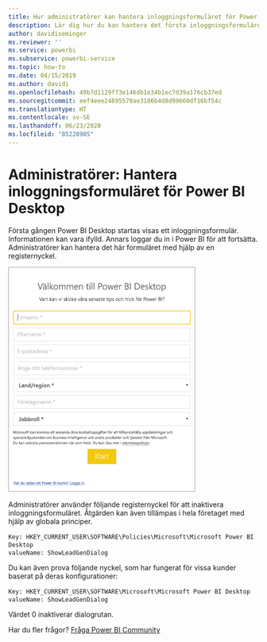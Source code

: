 ```yaml
---
title: Hur administratörer kan hantera inloggningsformuläret för Power BI Desktop
description: Lär dig hur du kan hantera det första inloggningsformuläret när Power BI Desktop öppnas.
author: davidiseminger
ms.reviewer: ''
ms.service: powerbi
ms.subservice: powerbi-service
ms.topic: how-to
ms.date: 04/15/2019
ms.author: davidi
ms.openlocfilehash: 49b7d1129f73e146db1e34b1ec7d39a176cb37ed
ms.sourcegitcommit: eef4eee24695570ae3186b4d8d99660df16bf54c
ms.translationtype: HT
ms.contentlocale: sv-SE
ms.lasthandoff: 06/23/2020
ms.locfileid: "85228905"
---
```

# <a name="administrators-manage-the-power-bi-desktop-sign-in-form"></a>Administratörer: Hantera inloggningsformuläret för Power BI Desktop
Första gången Power BI Desktop startas visas ett inloggningsformulär. Informationen kan vara ifylld. Annars loggar du in i Power BI för att fortsätta. Administratörer kan hantera det här formuläret med hjälp av en registernyckel. 

![Första inloggningsformuläret för Power BI Desktop](media/desktop-admin-sign-in-form/sign-in-form.png)

Administratörer använder följande registernyckel för att inaktivera inloggningsformuläret. Åtgärden kan även tillämpas i hela företaget med hjälp av globala principer.

```
Key: HKEY_CURRENT_USER\SOFTWARE\Policies\Microsoft\Microsoft Power BI Desktop
valueName: ShowLeadGenDialog
```
Du kan även prova följande nyckel, som har fungerat för vissa kunder baserat på deras konfigurationer:

```
Key: HKEY_CURRENT_USER\SOFTWARE\Microsoft\Microsoft Power BI Desktop
valueName: ShowLeadGenDialog
```

Värdet 0 inaktiverar dialogrutan.




Har du fler frågor? [Fråga Power BI Community](https://community.powerbi.com/)

